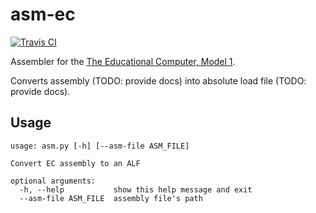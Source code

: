 # asm-ec

[![Travis CI](https://img.shields.io/travis/hryniuk/asm-ec.svg?style=for-the-badge)](https://travis-ci.org/hryniuk/asm-ec)

Assembler for the [The Educational Computer, Model 1](https://github.com/hryniuk/ec).

Converts assembly (TODO: provide docs) into absolute load file
(TODO: provide docs).

## Usage

```shell
usage: asm.py [-h] [--asm-file ASM_FILE]

Convert EC assembly to an ALF

optional arguments:
  -h, --help           show this help message and exit
  --asm-file ASM_FILE  assembly file's path
```
